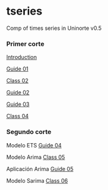 # tseries
Comp of times series in Uninorte v0.5

### Primer corte

[Introduction](https://raw.githack.com/keynes37/tseries/main/clases/Clase01.html)

[Guide 01](https://raw.githack.com/keynes37/tseries/main/GuiasdeR/GuiasdeR.html)

[Class 02](https://raw.githack.com/keynes37/tseries/main/clases/Clase02.html)

[Guide 02](https://raw.githack.com/keynes37/tseries/main/GuiasdeR/Guia2.html)

[Guide 03](https://raw.githack.com/keynes37/tseries/main/GuiasdeR/Guia3.html)

[Class 04](https://raw.githack.com/keynes37/tseries/main/clases/Clase03.html)

### Segundo corte

Modelo ETS [Guide 04](https://raw.githack.com/keynes37/tseries/main/GuiasdeR/Guia6.html) 

Modelo Arima [Class 05](https://raw.githack.com/keynes37/tseries/main/clases/Clase04.html)

Aplicación Arima [Guide 05](https://raw.githack.com/keynes37/tseries/main/GuiasdeR/Guia4.html)

Modelo Sarima [Class 06](https://raw.githack.com/keynes37/tseries/main/clases/Clase05.html)
